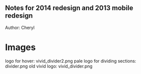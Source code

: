
## Notes for 2014 redesign and 2013 mobile redesign

Author: Cheryl

# Images

logo for hover: vivid_divider2.png
pale logo for dividing sections: divider.png
old vivid logo: vivid_divider.png
